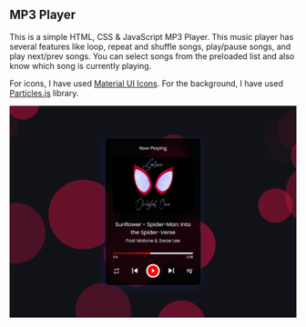 ## MP3 Player

This is a simple HTML, CSS & JavaScript MP3 Player. This music player has several features like loop, repeat and shuffle songs, play/pause songs, and play next/prev songs. You can select songs from the preloaded list and also know which song is currently playing.

For icons, I have used [Material UI Icons](https://fonts.google.com/icons).
For the background, I have used [Particles.js](https://github.com/VincentGarreau/particles.js/) library.

![MP3 Player](images/mp3.png)